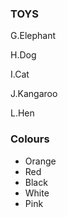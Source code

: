 ### TOYS
G.Elephant

H.Dog

I.Cat

J.Kangaroo

L.Hen

### Colours

- Orange
- Red
- Black
- White
- Pink
